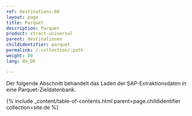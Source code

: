 ```yaml
---
ref: destinations-80
layout: page
title: Parquet
description: Parquet
product: xtract-universal
parent: destinationen
childidentifier: parquet
permalink: /:collection/:path
weight: 80
lang: de_DE

---
```


Der folgende Abschnitt behandelt das Laden der SAP-Extraktionsdaten in eine Parquet-Zieldatenbank.

{% include _content/table-of-contents.html parent=page.childidentifier collection=site.de %}

